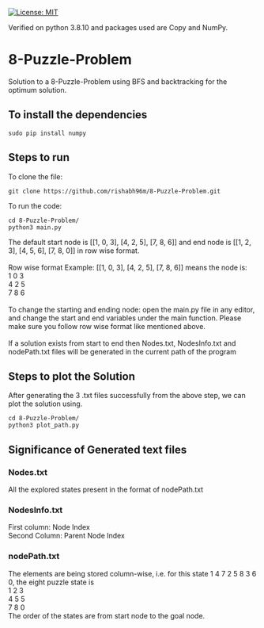 [![License: MIT](https://img.shields.io/badge/License-MIT-blue.svg)](https://opensource.org/licenses/MIT)

Verified on python 3.8.10 and packages used are Copy and NumPy.

# 8-Puzzle-Problem
Solution to a 8-Puzzle-Problem using BFS and backtracking for the optimum solution.

## To install the dependencies
```
sudo pip install numpy
```

## Steps to run
To clone the file:
```
git clone https://github.com/rishabh96m/8-Puzzle-Problem.git
```
To run the code:
```
cd 8-Puzzle-Problem/
python3 main.py
```
The default start node is [[1, 0, 3], [4, 2, 5], [7, 8, 6]] and end node is [[1, 2, 3], [4, 5, 6], [7, 8, 0]] in row wise format. <br />
<br />
Row wise format Example:  [[1, 0, 3], [4, 2, 5], [7, 8, 6]] means the node is:<br />
1 0 3 <br />
4 2 5 <br />
7 8 6 <br />
<br />
To change the starting and ending node: open the main.py file in any editor, and change the start and end variables under the main function. Please make sure you follow row wise format like mentioned above.<br />
<br />
If a solution exists from start to end then Nodes.txt, NodesInfo.txt and nodePath.txt files will be generated in the current path of the program

## Steps to plot the Solution
After generating the 3 .txt files successfully from the above step, we can plot the solution using.
```
cd 8-Puzzle-Problem/
python3 plot_path.py
```

## Significance of Generated text files
### Nodes.txt
All the explored states present in the format of nodePath.txt

### NodesInfo.txt
First column: Node Index<br />
Second Column: Parent Node Index

### nodePath.txt
The elements are being stored column-wise, i.e. for this state 1 4 7 2 5 8 3 6 0, the eight puzzle state is <br />
1 2 3 <br />
4 5 5 <br />
7 8 0 <br />
The order of the states are from start node to the goal node.
